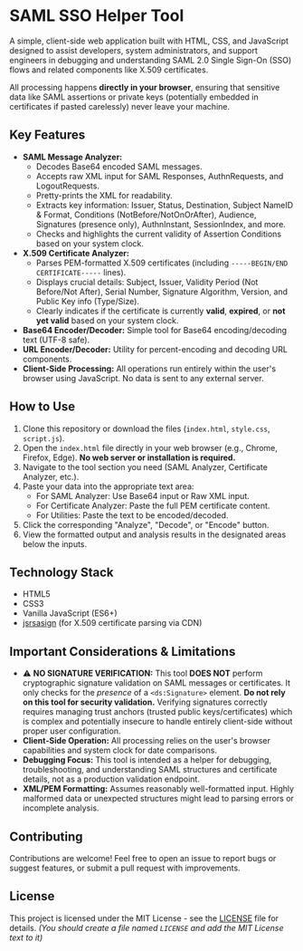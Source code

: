 # SAML SSO Helper Tool

A simple, client-side web application built with HTML, CSS, and JavaScript designed to assist developers, system administrators, and support engineers in debugging and understanding SAML 2.0 Single Sign-On (SSO) flows and related components like X.509 certificates.

All processing happens **directly in your browser**, ensuring that sensitive data like SAML assertions or private keys (potentially embedded in certificates if pasted carelessly) never leave your machine.

## Key Features

*   **SAML Message Analyzer:**
    *   Decodes Base64 encoded SAML messages.
    *   Accepts raw XML input for SAML Responses, AuthnRequests, and LogoutRequests.
    *   Pretty-prints the XML for readability.
    *   Extracts key information: Issuer, Status, Destination, Subject NameID & Format, Conditions (NotBefore/NotOnOrAfter), Audience, Signatures (presence only), AuthnInstant, SessionIndex, and more.
    *   Checks and highlights the current validity of Assertion Conditions based on your system clock.
*   **X.509 Certificate Analyzer:**
    *   Parses PEM-formatted X.509 certificates (including `-----BEGIN/END CERTIFICATE-----` lines).
    *   Displays crucial details: Subject, Issuer, Validity Period (Not Before/Not After), Serial Number, Signature Algorithm, Version, and Public Key info (Type/Size).
    *   Clearly indicates if the certificate is currently **valid**, **expired**, or **not yet valid** based on your system clock.
*   **Base64 Encoder/Decoder:** Simple tool for Base64 encoding/decoding text (UTF-8 safe).
*   **URL Encoder/Decoder:** Utility for percent-encoding and decoding URL components.
*   **Client-Side Processing:** All operations run entirely within the user's browser using JavaScript. No data is sent to any external server.

## How to Use

1.  Clone this repository or download the files (`index.html`, `style.css`, `script.js`).
2.  Open the `index.html` file directly in your web browser (e.g., Chrome, Firefox, Edge). **No web server or installation is required.**
3.  Navigate to the tool section you need (SAML Analyzer, Certificate Analyzer, etc.).
4.  Paste your data into the appropriate text area:
    *   For SAML Analyzer: Use Base64 input or Raw XML input.
    *   For Certificate Analyzer: Paste the full PEM certificate content.
    *   For Utilities: Paste the text to be encoded/decoded.
5.  Click the corresponding "Analyze", "Decode", or "Encode" button.
6.  View the formatted output and analysis results in the designated areas below the inputs.

## Technology Stack

*   HTML5
*   CSS3
*   Vanilla JavaScript (ES6+)
*   [jsrsasign](https://github.com/kjur/jsrsasign) (for X.509 certificate parsing via CDN)

## Important Considerations & Limitations

*   ⚠️ **NO SIGNATURE VERIFICATION:** This tool **DOES NOT** perform cryptographic signature validation on SAML messages or certificates. It only checks for the *presence* of a `<ds:Signature>` element. **Do not rely on this tool for security validation.** Verifying signatures correctly requires managing trust anchors (trusted public keys/certificates) which is complex and potentially insecure to handle entirely client-side without proper user configuration.
*   **Client-Side Operation:** All processing relies on the user's browser capabilities and system clock for date comparisons.
*   **Debugging Focus:** This tool is intended as a helper for debugging, troubleshooting, and understanding SAML structures and certificate details, not as a production validation endpoint.
*   **XML/PEM Formatting:** Assumes reasonably well-formatted input. Highly malformed data or unexpected structures might lead to parsing errors or incomplete analysis.

## Contributing

Contributions are welcome! Feel free to open an issue to report bugs or suggest features, or submit a pull request with improvements.

## License

This project is licensed under the MIT License - see the [LICENSE](LICENSE) file for details.
*(You should create a file named `LICENSE` and add the MIT License text to it)*

